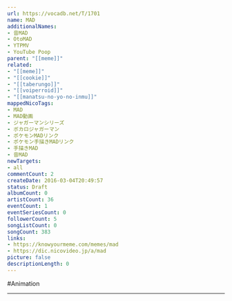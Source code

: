 ```yaml
---
url: https://vocadb.net/T/1701
name: MAD
additionalNames: 
- 音MAD
- OtoMAD
- YTPMV
- YouTube Poop
parent: "[[meme]]"
related:
- "[[meme]]"
- "[[cookie]]"
- "[[taberungo]]"
- "[[voiperroid]]"
- "[[manatsu-no-yo-no-inmu]]"
mappedNicoTags:
- MAD
- MAD動画
- ジャガーマンシリーズ
- ボカロジャガーマン
- ポケモンMADリンク
- ポケモン手描きMADリンク
- 手描きMAD
- 音MAD
newTargets:
- all
commentCount: 2
createDate: 2016-03-04T20:49:57
status: Draft
albumCount: 0
artistCount: 36
eventCount: 1
eventSeriesCount: 0
followerCount: 5
songListCount: 0
songCount: 383
links: 
- https://knowyourmeme.com/memes/mad
- https://dic.nicovideo.jp/a/mad
picture: false
descriptionLength: 0
---
```


#Animation



---

